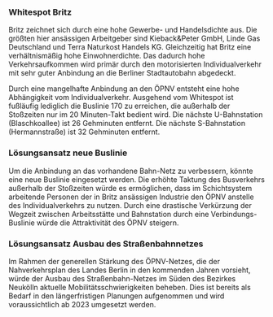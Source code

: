 ### Whitespot Britz
Britz zeichnet sich durch eine hohe Gewerbe- und Handelsdichte aus. Die größten hier ansässigen Arbeitgeber sind  Kieback&Peter GmbH, Linde Gas Deutschland und Terra Naturkost Handels KG. Gleichzeitig hat Britz eine verhältnismäßig hohe Einwohnerdichte. Das dadurch hohe Verkehrsaufkommen wird primär durch den motorisierten Individualverkehr mit sehr guter Anbindung an die Berliner Stadtautobahn abgedeckt.

Durch eine mangelhafte Anbindung an den ÖPNV entsteht eine hohe Abhängigkeit vom Individualverkehr. Ausgehend vom Whitespot ist fußläufig lediglich die Buslinie 170 zu erreichen, die außerhalb der Stoßzeiten nur im 20 Minuten-Takt bedient wird. Die nächste U-Bahnstation (Blaschkoallee) ist 26 Gehminuten entfernt. Die nächste S-Bahnstation (Hermannstraße) ist 32 Gehminuten entfernt.

### Lösungsansatz neue Buslinie
Um die Anbindung an das vorhandene Bahn-Netz zu verbessern, könnte eine neue Buslinie eingesetzt werden. Die erhöhte Taktung des Busverkehrs außerhalb der Stoßzeiten würde es ermöglichen, dass im Schichtsystem arbeitende Personen der in Britz ansässigen Industrie den ÖPNV anstelle des Individualverkehrs zu nutzen. Durch eine drastische Verkürzung der Wegzeit zwischen Arbeitsstätte und Bahnstation durch eine Verbindungs-Buslinie würde die Attraktivität des ÖPNV steigern.

### Lösungsansatz Ausbau des Straßenbahnnetzes
Im Rahmen der generellen Stärkung des ÖPNV-Netzes, die der Nahverkehrsplan des Landes Berlin in den kommenden Jahren vorsieht, würde der Ausbau des Straßenbahn-Netzes im Süden des Bezirkes Neukölln aktuelle Mobilitätsschwierigkeiten beheben. Dies ist bereits als Bedarf in den längerfristigen Planungen aufgenommen und wird voraussichtlich ab 2023 umgesetzt werden.
